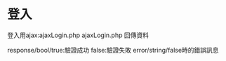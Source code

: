 # 登入
登入用ajax:ajaxLogin.php
ajaxLogin.php 回傳資料 

response/bool/true:驗證成功 false:驗證失敗
error/string/false時的錯誤訊息